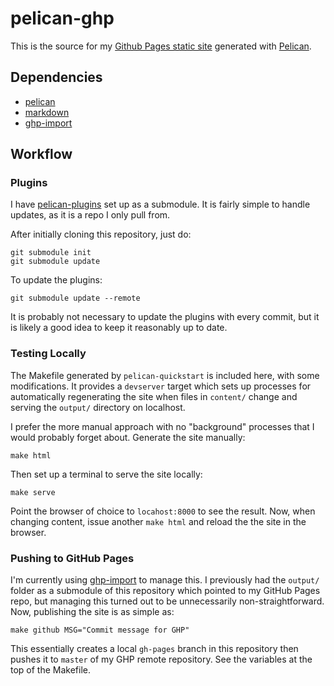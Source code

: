 # pelican-ghp

This is the source for my [Github Pages static site](ixjlyons.github.io)
generated with [Pelican][pelican].

## Dependencies

* [pelican][pelican]
* [markdown][markdown]
* [ghp-import][ghp-import]

## Workflow

### Plugins

I have [pelican-plugins][pelican-plugins] set up as a submodule. It is fairly
simple to handle updates, as it is a repo I only pull from.

After initially cloning this repository, just do:

```
git submodule init
git submodule update
```

To update the plugins:

```
git submodule update --remote
```

It is probably not necessary to update the plugins with every commit, but it
is likely a good idea to keep it reasonably up to date.

### Testing Locally

The Makefile generated by `pelican-quickstart` is included here, with some
modifications. It provides a `devserver` target which sets up processes for
automatically regenerating the site when files in `content/` change and serving
the `output/` directory on localhost.

I prefer the more manual approach with no "background" processes that I would
probably forget about. Generate the site manually:

```
make html
```

Then set up a terminal to serve the site locally:

```
make serve
```

Point the browser of choice to `locahost:8000` to see the result. Now, when
changing content, issue another `make html`  and reload the the site in the
browser.

### Pushing to GitHub Pages

I'm currently using [ghp-import][ghp-import] to manage this. I previously had
the `output/` folder as a submodule of this repository which pointed to my
GitHub Pages repo, but managing this turned out to be unnecessarily
non-straightforward. Now, publishing the site is as simple as:

```
make github MSG="Commit message for GHP"
```

This essentially creates a local `gh-pages` branch in this repository then
pushes it to `master` of my GHP remote repository. See the variables at the top
of the Makefile.


[pelican]: http://blog.getpelican.com/
[markdown]: https://pythonhosted.org/Markdown/
[pelican-plugins]: https://github.com/getpelican/pelican-plugins
[ghp-import]: https://github.com/davisp/ghp-import

